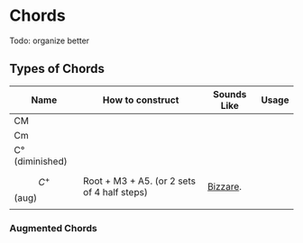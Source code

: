 # Chords

Todo: organize better

## Types of Chords

| Name            | How to construct                            | Sounds Like                                                                                     | Usage |
| --------------- | ------------------------------------------- | ----------------------------------------------------------------------------------------------- | ----- |
| CM              |                                             |                                                                                                 |       |
| Cm              |                                             |                                                                                                 |       |
| C° (diminished) |                                             |                                                                                                 |       |
| $$C^+$$ (aug)   | Root + M3 + A5. (or 2 sets of 4 half steps) | [Bizzare](https://www.youtube.com/watch?time\_continue=135\&v=wNWDjhDo2Ak\&feature=emb\_title). |       |
|                 |                                             |                                                                                                 |       |

### Augmented Chords
